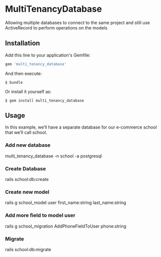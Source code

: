 # MultiTenancyDatabase

Allowing multiple databases to connect to the same project and still use ActiveRecord to perform operations on the models

## Installation

Add this line to your application's Gemfile:

```ruby
gem 'multi_tenancy_database'
```

And then execute:

    $ bundle

Or install it yourself as:

    $ gem install multi_tenancy_database

## Usage

In this example, we’ll have a separate database for our e-commerce school that we’ll call school.

### Add new database

multi_tenancy_database -n school -a postgresql

### Create Database

rails school:db:create

### Create new model

rails g school_model user first_name:string last_name:string

### Add more field to model user

rails g school_migration AddPhoneFieldToUser phone:string

### Migrate

rails school:db:migrate